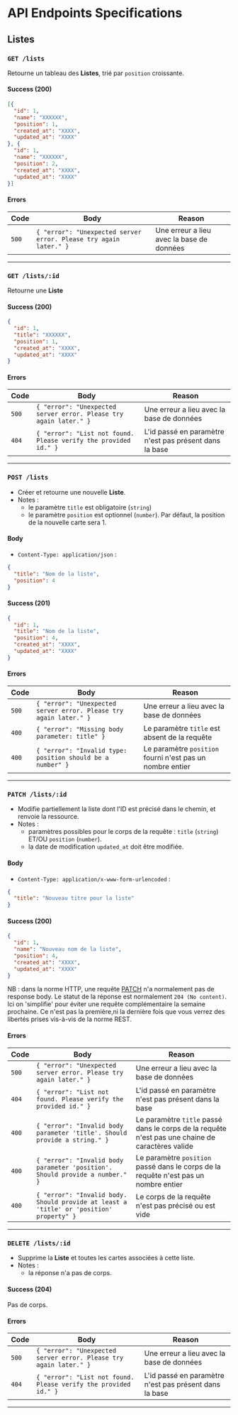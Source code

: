 # API Endpoints Specifications

## Listes

### `GET /lists`

Retourne un tableau des **Listes**, trié par `position` croissante.

#### Success (200)

```json
[{
  "id": 1,
  "name": "XXXXXX",
  "position": 1,
  "created_at": "XXXX",
  "updated_at": "XXXX"
}, {
  "id": 1,
  "name": "XXXXXX",
  "position": 2,
  "created_at": "XXXX",
  "updated_at": "XXXX"
}]
```

#### Errors

| Code | Body | Reason |
| -- | -- | -- |
| `500` | `{ "error": "Unexpected server error. Please try again later." }` | Une erreur a lieu avec la base de données | 

----------------

### `GET /lists/:id`

Retourne une **Liste**

#### Success (200)

```json
{
  "id": 1,
  "title": "XXXXXX",
  "position": 1,
  "created_at": "XXXX",
  "updated_at": "XXXX"
}
```

#### Errors

| Code | Body | Reason |
| -- | -- | -- |
| `500` | `{ "error": "Unexpected server error. Please try again later." }` | Une erreur a lieu avec la base de données |
| `404` | `{ "error": "List not found. Please verify the provided id." }` | L'id passé en paramètre n'est pas présent dans la base |


----------------


### `POST /lists`

- Créer et retourne une nouvelle **Liste**.
- Notes : 
  - le paramètre `title` est obligatoire (`string`)
  - le paramètre `position` est optionnel (`number`). Par défaut, la position de la nouvelle carte sera 1.

#### Body

- `Content-Type: application/json` : 

```json
{
  "title": "Nom de la liste",
  "position": 4
}
```

#### Success (201)

```json
{
  "id": 1,
  "title": "Nom de la liste",
  "position": 4,
  "created_at": "XXXX",
  "updated_at": "XXXX"
}
```

#### Errors

| Code | Body | Reason |
| -- | -- | -- |
| `500` | `{ "error": "Unexpected server error. Please try again later." }` | Une erreur a lieu avec la base de données |
| `400` | `{ "error": "Missing body parameter: title" }` | Le paramètre `title` est absent de la requête | 
| `400` | `{ "error": "Invalid type: position should be a number" }` | Le paramètre `position` fourni n'est pas un nombre entier | 

----------------


### `PATCH /lists/:id`

- Modifie partiellement la liste dont l'ID est précisé dans le chemin, et renvoie la ressource.
- Notes :
  - paramètres possibles pour le corps de la requête : `title` (`string`) ET/OU `position` (`number`).
  - la date de modification `updated_at` doit être modifiée.

#### Body

- `Content-Type: application/x-www-form-urlencoded` : 

```json
{
  "title": "Nouveau titre pour la liste"
}
```

#### Success (200)

```json
{
  "id": 1,
  "name": "Nouveau nom de la liste",
  "position": 4,
  "created_at": "XXXX",
  "updated_at": "XXXX"
}
```

NB : dans la norme HTTP, une requête [PATCH](https://developer.mozilla.org/fr/docs/Web/HTTP/Methods/PATCH) n'a normalement pas de response body. Le statut de la réponse est normalement `204 (No content)`. Ici on 'simplifie' pour éviter une requête complémentaire la semaine prochaine. Ce n'est pas la première,ni la dernière fois que vous verrez des libertés prises vis-à-vis de la norme REST.

#### Errors

| Code | Body | Reason |
| -- | -- | -- |
| `500` | `{ "error": "Unexpected server error. Please try again later." }` | Une erreur a lieu avec la base de données |
| `404` | `{ "error": "List not found. Please verify the provided id." }` | L'id passé en paramètre n'est pas présent dans la base | 
| `400` | `{ "error": "Invalid body parameter 'title'. Should provide a string." }` | Le paramètre `title` passé dans le corps de la requête n'est pas une chaine de caractères valide | 
| `400` | `{ "error": "Invalid body parameter 'position'. Should provide a number." }` | Le paramètre `position` passé dans le corps de la requête n'est pas un nombre entier | 
| `400` | `{ "error": "Invalid body. Should provide at least a 'title' or 'position' property" }` | Le corps de la requête n'est pas précisé ou est vide |


----------------


### `DELETE /lists/:id`

- Supprime la **Liste** et toutes les cartes associées à cette liste.
- Notes :
  - la réponse n'a pas de corps.


#### Success (204)

Pas de corps.

#### Errors

| Code | Body | Reason |
| -- | -- | -- |
| `500` | `{ "error": "Unexpected server error. Please try again later." }` | Une erreur a lieu avec la base de données |
| `404` | `{ "error": "List not found. Please verify the provided id." }` | L'id passé en paramètre n'est pas présent dans la base | 

----------------
